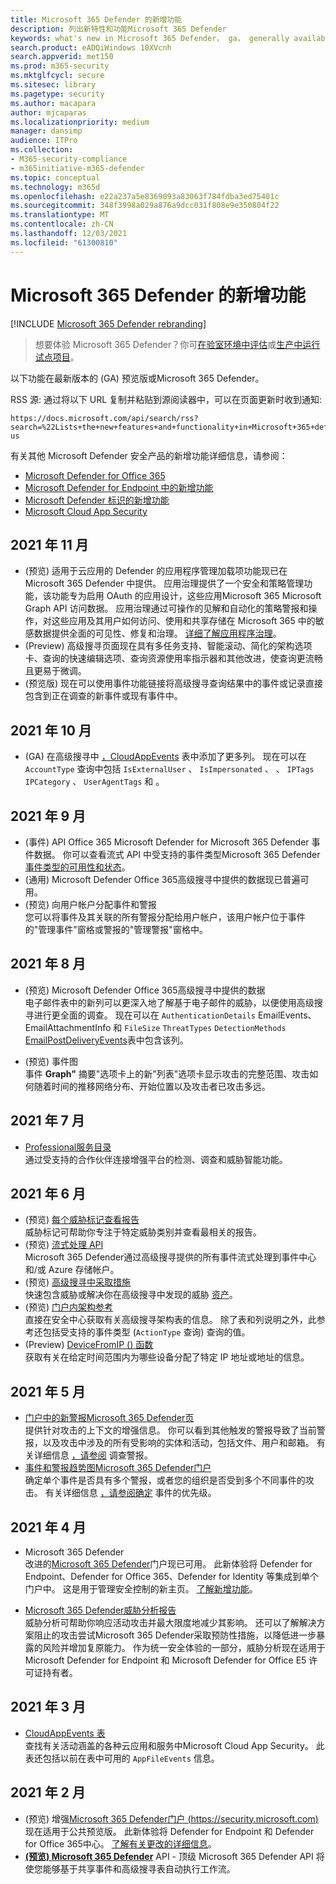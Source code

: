 ```yaml
---
title: Microsoft 365 Defender 的新增功能
description: 列出新特性和功能Microsoft 365 Defender
keywords: what's new in Microsoft 365 Defender， ga， generally available， capabilities， available， new
search.product: eADQiWindows 10XVcnh
search.appverid: met150
ms.prod: m365-security
ms.mktglfcycl: secure
ms.sitesec: library
ms.pagetype: security
ms.author: macapara
author: mjcaparas
ms.localizationpriority: medium
manager: dansimp
audience: ITPro
ms.collection:
- M365-security-compliance
- m365initiative-m365-defender
ms.topic: conceptual
ms.technology: m365d
ms.openlocfilehash: e22a237a5e8369093a83063f784fdba3ed75401c
ms.sourcegitcommit: 348f3998a029a876a9dcc031f808e9e350804f22
ms.translationtype: MT
ms.contentlocale: zh-CN
ms.lasthandoff: 12/03/2021
ms.locfileid: "61300810"
---
```

# <a name="whats-new-in-microsoft-365-defender"></a>Microsoft 365 Defender 的新增功能

[!INCLUDE [Microsoft 365 Defender rebranding](../includes/microsoft-defender.md)]

> 想要体验 Microsoft 365 Defender？你可[在验室环境中评估](m365d-evaluation.md?ocid=cx-docs-MTPtriallab)或[生产中运行试点项目](m365d-pilot.md?ocid=cx-evalpilot)。
>

以下功能在最新版本的 (GA) 预览版或Microsoft 365 Defender。

RSS 源: 通过将以下 URL 复制并粘贴到源阅读器中，可以在页面更新时收到通知: 
```http
https://docs.microsoft.com/api/search/rss?search=%22Lists+the+new+features+and+functionality+in+Microsoft+365+defender%22&locale=en-us
```

有关其他 Microsoft Defender 安全产品的新增功能详细信息，请参阅：

- [Microsoft Defender for Office 365](../office-365-security/whats-new-in-defender-for-office-365.md)
- [Microsoft Defender for Endpoint 中的新增功能](../defender-endpoint/whats-new-in-microsoft-defender-endpoint.md)
- [Microsoft Defender 标识的新增功能](/defender-for-identity/whats-new)
- [Microsoft Cloud App Security](/cloud-app-security/release-notes)

## <a name="november-2021"></a>2021 年 11 月

-  (预览) 适用于云应用的 Defender 的应用程序管理加载项功能现已在 Microsoft 365 Defender 中提供。 应用治理提供了一个安全和策略管理功能，该功能专为启用 OAuth 的应用设计，这些应用Microsoft 365 Microsoft Graph API 访问数据。 应用治理通过可操作的见解和自动化的策略警报和操作，对这些应用及其用户如何访问、使用和共享存储在 Microsoft 365 中的敏感数据提供全面的可见性、修复和治理。 [详细了解应用程序治理](/cloud-app-security/app-governance-manage-app-governance)。
-  (Preview) 高级搜寻页面[](advanced-hunting-overview.md)现在具有多任务支持、智能滚动、简化的架构选项卡、查询的快速编辑选项、查询资源使用率指示器和其他改进，使查询更流畅且更易于微调。
-  (预览版) 现在可以使用事件功能链接将高级[](advanced-hunting-link-to-incident.md)搜寻查询结果中的事件或记录直接包含到正在调查的新事件或现有事件中。 
## <a name="october-2021"></a>2021 年 10 月
-  (GA) 在高级搜寻中 [，CloudAppEvents](advanced-hunting-cloudappevents-table.md) 表中添加了更多列。 现在可以在 `AccountType` 查询中包括 `IsExternalUser` 、 `IsImpersonated` 、 、 `IPTags` `IPCategory` 、 `UserAgentTags` 和 。 

## <a name="september-2021"></a>2021 年 9 月
-  (事件) API Office 365 Microsoft Defender for Microsoft 365 Defender 事件数据。 你可以查看流式 API 中受支持的事件类型Microsoft 365 Defender[事件类型的可用性和状态](supported-event-types.md)。
-  (通用) Microsoft Defender Office 365高级搜寻中提供的数据现已普遍可用。
-  (预览) 向用户帐户分配事件和警报 <br> 您可以将事件及其关联的所有警报分配给用户帐户，该用户帐户位于事件的"管理事件"窗格或警报的"管理警报"窗格中。 


## <a name="august-2021"></a>2021 年 8 月
-  (预览) Microsoft Defender Office 365高级搜寻中提供的数据
<br>电子邮件表中的新列可以更深入地了解基于电子邮件的威胁，以便使用高级搜寻进行更全面的调查。 现在可以在 `AuthenticationDetails` EmailEvents、EmailAttachmentInfo 和[](./advanced-hunting-emailevents-table.md) `FileSize` [](./advanced-hunting-emailattachmentinfo-table.md) `ThreatTypes` `DetectionMethods` [EmailPostDeliveryEvents](./advanced-hunting-emailpostdeliveryevents-table.md)表中包含该列。 

-  (预览) 事件图 <br>  事件 **Graph"** 摘要"选项卡上的新"列表"选项卡显示攻击的完整范围、攻击如何随着时间的推移网络分布、开始位置以及攻击者已攻击多远。

## <a name="july-2021"></a>2021 年 7 月
- [Professional服务目录](https://sip.security.microsoft.com/interoperability/professional_services)<br>通过受支持的合作伙伴连接增强平台的检测、调查和威胁智能功能。

## <a name="june-2021"></a>2021 年 6 月
-  (预览) [每个威胁标记查看报告](threat-analytics.md#view-reports-per-threat-tags)<br> 威胁标记可帮助你专注于特定威胁类别并查看最相关的报告。
-  (预览) [流式处理 API](../defender-endpoint/raw-data-export.md)<br> Microsoft 365 Defender通过高级搜寻提供的所有事件流式处理到事件中心和/或 Azure 存储帐户。
-  (预览) [高级搜寻中采取措施](advanced-hunting-take-action.md)<br> 快速包含威胁或解决你在高级搜寻中发现的威胁 [资产](advanced-hunting-overview.md)。
-  (预览) [门户内架构参考](advanced-hunting-schema-tables.md#get-schema-information-in-the-security-center)<br> 直接在安全中心获取有关高级搜寻架构表的信息。 除了表和列说明之外，此参考还包括受支持的事件类型 (`ActionType` 查询) 查询的值。
-  (Preview) [DeviceFromIP () 函数](advanced-hunting-devicefromip-function.md)<br> 获取有关在给定时间范围内为哪些设备分配了特定 IP 地址或地址的信息。
    

## <a name="may-2021"></a>2021 年 5 月

- [门户中的新警报Microsoft 365 Defender页](https://techcommunity.microsoft.com/t5/microsoft-365-defender/easily-find-anomalies-in-incidents-and-alerts/ba-p/2339243) <br> 提供针对攻击的上下文的增强信息。 你可以看到其他触发的警报导致了当前警报，以及攻击中涉及的所有受影响的实体和活动，包括文件、用户和邮箱。 有关详细信息 [，请参阅](/microsoft-365/security/defender/investigate-alerts) 调查警报。
- [事件和警报趋势图Microsoft 365 Defender门户](https://techcommunity.microsoft.com/t5/microsoft-365-defender/new-alert-page-for-microsoft-365-defender-incident-detections/ba-p/2350425) <br> 确定单个事件是否具有多个警报，或者您的组织是否受到多个不同事件的攻击。 有关详细信息 [，请参阅确定](/microsoft-365/security/defender/incident-queue) 事件的优先级。


## <a name="april-2021"></a>2021 年 4 月
- Microsoft 365 Defender<br> 改进的[Microsoft 365 Defender](https://security.microsoft.com)门户现已可用。 此新体验将 Defender for Endpoint、Defender for Office 365、Defender for Identity 等集成到单个门户中。 这是用于管理安全控制的新主页。 [了解新增功能](./microsoft-365-defender.md#the-microsoft-365-defender-portal)。

- [Microsoft 365 Defender威胁分析报告](threat-analytics.md)<br>
 威胁分析可帮助你响应活动攻击并最大限度地减少其影响。 还可以了解解决方案阻止的攻击尝试Microsoft 365 Defender采取预防性措施，以降低进一步暴露的风险并增加复原能力。 作为统一安全体验的一部分，威胁分析现在适用于 Microsoft Defender for Endpoint 和 Microsoft Defender for Office E5 许可证持有者。

## <a name="march-2021"></a>2021 年 3 月
- [CloudAppEvents 表](advanced-hunting-cloudappevents-table.md) <br>查找有关活动涵盖的各种云应用和服务中Microsoft Cloud App Security。 此表还包括以前在表中可用的 `AppFileEvents` 信息。
## <a name="february-2021"></a>2021 年 2 月
-  (预览) 增强[Microsoft 365 Defender门户 (https://security.microsoft.com) ](https://security.microsoft.com)现在适用于公共预览版。 此新体验将 Defender for Endpoint 和 Defender for Office 365中心。 [了解有关更改的详细信息](microsoft-365-defender.md#the-microsoft-365-defender-portal)。
- **[ (预览) Microsoft 365 Defender](api-overview.md)** API - 顶级 Microsoft 365 Defender API 将使您能够基于共享事件和高级搜寻表自动执行工作流。 

